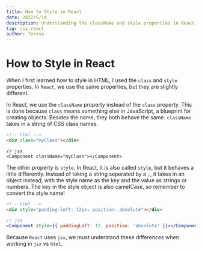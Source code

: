 ```yaml
---
title: How to Style in React
date: 2022/5/14
description: Understanding the className and style properties in React.
tag: css,react
author: Teresa
---
```


# How to Style in React

When I first learned how to style in HTML, I used the `class` and `style` properties. In `React`, we use the same properties, but they are slightly different.

In React, we use the `className` property instead of the `class` property. This is done because `class` means something else in JavaScript, a blueprint for creating objects. Besides the name, they both behave the same. `className` takes in a string of CSS class names.

```html
<!-- html -->
<div class="myClass"></div>
```

```jxs
// jsx
<Component className="myClass"></Component>
```

The other property is `style`. In React, it is also called `style`, but it behaves a little differently. Instead of taking a string seperated by a `;`, it takes in an object instead, with the style name as the key and the value as strings or numbers. The key in the style object is also camelCase, so remember to convert the style name!

```html
<!-- html -->
<div style="padding-left: 12px; position: absolute"></div>
```

```jsx
// jsx
<Component style={{ paddingLeft: 12, position: 'absolute' }}></Component>
```

Because `React` uses `jsx`, we must understand these differences when working in `jsx` vs `html`.
